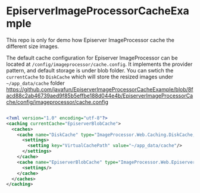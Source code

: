 # EpiserverImageProcessorCacheExample

This repo is only for demo how Episerver ImageProcessor cache the different size images. 

The default cache configuration for Episerver ImageProcessor can be located at `/config/imageprocessor/cache.config`. It implements the provider pattern, and default storage is under blob folder. You can swtich the `currentCache` to `DiskCache` which will store the resized images under `~/app_data/cache` folder
https://github.com/javafun/EpiserverImageProcessorCacheExample/blob/8facd88c2ab46739aed9f85b5effbe188d044e4b/EpiserverImageProcessorCache/config/imageprocessor/cache.config

```xml

<?xml version="1.0" encoding="utf-8"?>
<caching currentCache="EpiserverBlobCache">
  <caches>
    <cache name="DiskCache" type="ImageProcessor.Web.Caching.DiskCache, ImageProcessor.Web" maxDays="365" memoryMaxMinutes="1" browserMaxDays="7">
      <settings>
        <setting key="VirtualCachePath" value="~/app_data/cache"/>
      </settings>
    </cache>
    <cache name="EpiserverBlobCache" type="ImageProcessor.Web.Episerver.FileBlobCache, ImageProcessor.Web.Episerver" maxDays="365" browserMaxDays="7">
      <settings/>
    </cache>
  </caches>
</caching>

```
